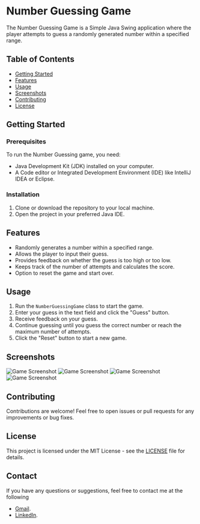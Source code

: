# Number Guessing Game

The Number Guessing Game is a Simple Java Swing application where the player attempts to guess a randomly generated number within a specified range.

## Table of Contents

- [Getting Started](#getting-started)
- [Features](#features)
- [Usage](#usage)
- [Screenshots](#screenshots)
- [Contributing](#contributing)
- [License](#license)

## Getting Started

### Prerequisites

To run the Number Guessing game, you need:
- Java Development Kit (JDK) installed on your computer.
- A Code editor or Integrated Development Environment (IDE) like IntelliJ IDEA or Eclipse.

### Installation

1. Clone or download the repository to your local machine.
2. Open the project in your preferred Java IDE.

## Features

- Randomly generates a number within a specified range.
- Allows the player to input their guess.
- Provides feedback on whether the guess is too high or too low.
- Keeps track of the number of attempts and calculates the score.
- Option to reset the game and start over.

## Usage

1. Run the `NumberGuessingGame` class to start the game.
2. Enter your guess in the text field and click the "Guess" button.
3. Receive feedback on your guess.
4. Continue guessing until you guess the correct number or reach the maximum number of attempts.
5. Click the "Reset" button to start a new game.

## Screenshots
![Game Screenshot](https://i.imgur.com/Yb3dZWA.png)
![Game Screenshot](https://i.imgur.com/5ioLLWk.png)
![Game Screenshot](https://i.imgur.com/7TkAcbX.png)
![Game Screenshot](https://i.imgur.com/m1uin8U.png)

## Contributing

Contributions are welcome! Feel free to open issues or pull requests for any improvements or bug fixes.

## License

This project is licensed under the MIT License - see the [LICENSE](LICENSE) file for details.

## Contact

If you have any questions or suggestions, feel free to contact me at the following
- [Gmail](saravanad2401@gmail.com).
- [LinkedIn](https://www.linkedin.com/in/saravanad2401/).
